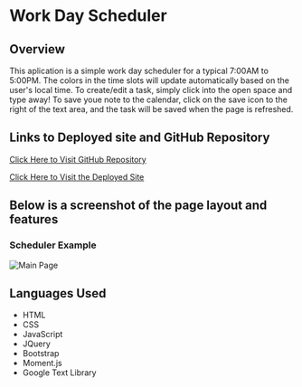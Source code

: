# Work Day Scheduler

## Overview

This aplication is a simple work day scheduler for a typical 7:00AM to 5:00PM. The colors in the time slots will update automatically based on the user's local time. To create/edit a task, simply click into the open space and type away! To save youe note to the calendar, click on the save icon to the right of the text area, and the task will be saved when the page is refreshed. 

## Links to Deployed site and GitHub Repository

[Click Here to Visit GitHub Repository](https://github.com/suschuk24/workday-scheduler)

[Click Here to Visit the Deployed Site](https://suschuk24.github.io/workday-scheduler/)

## Below is a screenshot of the page layout and features

### Scheduler Example

![Main Page](https://github.com/suschuk24/workday-scheduler/blob/master/assets/images/page-screenshot.jpg)

## Languages Used

* HTML
* CSS
* JavaScript
* JQuery
* Bootstrap
* Moment.js
* Google Text Library